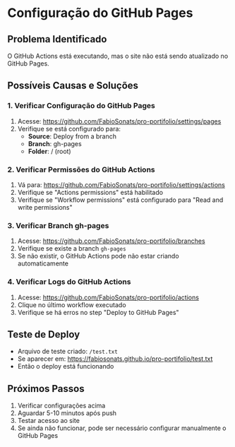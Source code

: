 # Configuração do GitHub Pages

## Problema Identificado
O GitHub Actions está executando, mas o site não está sendo atualizado no GitHub Pages.

## Possíveis Causas e Soluções

### 1. Verificar Configuração do GitHub Pages
1. Acesse: https://github.com/FabioSonats/pro-portifolio/settings/pages
2. Verifique se está configurado para:
   - **Source**: Deploy from a branch
   - **Branch**: gh-pages
   - **Folder**: / (root)

### 2. Verificar Permissões do GitHub Actions
1. Vá para: https://github.com/FabioSonats/pro-portifolio/settings/actions
2. Verifique se "Actions permissions" está habilitado
3. Verifique se "Workflow permissions" está configurado para "Read and write permissions"

### 3. Verificar Branch gh-pages
1. Acesse: https://github.com/FabioSonats/pro-portifolio/branches
2. Verifique se existe a branch `gh-pages`
3. Se não existir, o GitHub Actions pode não estar criando automaticamente

### 4. Verificar Logs do GitHub Actions
1. Acesse: https://github.com/FabioSonats/pro-portifolio/actions
2. Clique no último workflow executado
3. Verifique se há erros no step "Deploy to GitHub Pages"

## Teste de Deploy
- Arquivo de teste criado: `/test.txt`
- Se aparecer em: https://fabiosonats.github.io/pro-portifolio/test.txt
- Então o deploy está funcionando

## Próximos Passos
1. Verificar configurações acima
2. Aguardar 5-10 minutos após push
3. Testar acesso ao site
4. Se ainda não funcionar, pode ser necessário configurar manualmente o GitHub Pages
